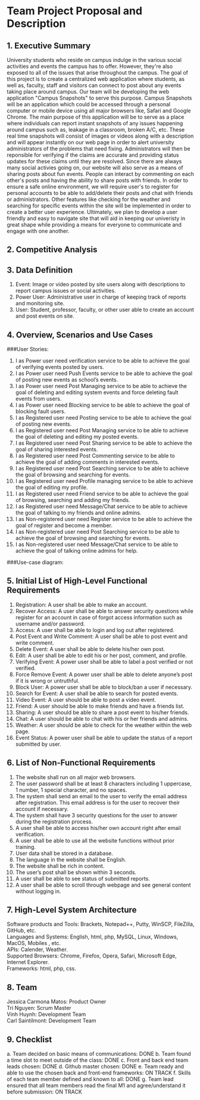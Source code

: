 # Team Project Proposal and Description


## 1. Executive Summary

  University students who reside on campus indulge in the various social activities and events the campus has to offer. However, they're also exposed to all of the issues that arise throughout the campus. The goal of this project is to create a centralized web application where students, as well as, faculty, staff and visitors can connect to post about any events taking place around campus. Our team will be developing the web application "Campus Snapshots" to serve this purpose. Campus Snapshots will be an application which could be accessed through a personal computer or mobile device using all major browsers like, Safari and Google Chrome. The main purpose of this application will be to serve as a place where individuals can report instant snapshots of any issues happening around campus such as, leakage in a classroom, broken A/C, etc. These real time snapshots will consist of images or videos along with a description and will appear instantly on our web page in order to alert university administrators of the problems that need fixing. Administrators will then be reponsible for verifying if the claims are accurate and providing status updates for these claims until they are resolved. Since there are always many social activies going on, our website will also serve as a means of sharing posts about fun events. People can interact by commenting on each other's posts and having the ability to share posts with friends. In order to ensure a safe online environment, we will require user's to register for personal accounts to be able to add/delete their posts and chat with friends or administrators. Other features like checking for the weather and searching for specific events within the site will be implemented in order to create a better user experience. Ultimately, we plan to develop a user friendly and easy to navigate site that will aid in keeping our univeristy in great shape while providing a means for everyone to communicate and engage with one another.  


## 2. Competitive Analysis




## 3. Data Definition

1. Event: Image or video posted by site users along with descriptions to report campus issues or social activities.
2. Power User: Administrative user in charge of keeping track of reports and monitoring site.
3. User: Student, professor, faculty, or other user able to create an account and post events on site.


## 4. Overview, Scenarios and Use Cases

###User Stories:
1.	I as Power user need verification service to be able to achieve the goal of verifying events posted by users.
2.	I as Power user need Push Events service to be able to achieve the goal of posting new events as school’s events.
3.	I as Power user need Post Managing service to be able to achieve the goal of deleting and editing system events and force deleting fault events from users.
4.	I as Power user need Blocking service to be able to achieve the goal of blocking fault users.
5.	I as Registered user need Posting service to be able to achieve the goal of posting new events.
6.	I as Registered user need Post Managing service to be able to achieve the goal of deleting and editing my posted events.
7.	I as Registered user need Post Sharing service to be able to achieve the goal of sharing interested events.
8.	I as Registered user need Post Commenting service to be able to achieve the goal of adding comments in interested events.
9.	I as Registered user need Post Searching service to be able to achieve the goal of browsing and searching for events.
10.	I as Registered user need Profile managing service to be able to achieve the goal of editing my profile.
11.	I as Registered user need Friend service to be able to achieve the goal of browsing, searching and adding my friends.
12.	I as Registered user need Message/Chat service to be able to achieve the goal of talking to my friends and online admins.
13.	I as Non-registered user need Register service to be able to achieve the goal of register and become a member.
14.	I as Non-registered user need Post Searching service to be able to achieve the goal of browsing and searching for events.
15.	I as Non-registered user need Message/Chat service to be able to achieve the goal of talking online admins for help.

###Use-case diagram:



## 5. Initial List of High-Level Functional Requirements

1.	Registration: A user shall be able to make an account. 
2.	Recover Access: A user shall be able to answer security questions while register for an account in case of forgot access information such as username and/or password. 
3.	Access: A user shall be able to login and log out after registered. 
4.	Post Event and Write Comment: A user shall be able to post event and write comment.
5.	Delete Event: A user shall be able to delete his/her own post.
6.	Edit: A user shall be able to edit his or her post, comment, and profile.
7.	Verifying Event: A power user shall be able to label a post verified or not verified. 
8.	Force Remove Event: A power user shall be able to delete anyone’s post if it is wrong or untruthful.
9.	Block User: A power user shall be able to block/ban a user if necessary.
10.	Search for Event: A user shall be able to search for posted events. 
11.	Video Event: A user should be able to post a video event. 
12.	Friend: A user should be able to make friends and have a friends list.
13.	Sharing: A user should be able to share a post event to his/her friends.
14.	Chat: A user should be able to chat with his or her friends and admins.
15.	Weather: A user should be able to check for the weather within the web page. 
16. Event Status: A power user shall be able to update the status of a report submitted by user.


## 6. List of Non-Functional Requirements

1.	The website shall run on all major web browsers.
2.	The user password shall be at least 8 characters including 1 uppercase, 1 number, 1 special character, and no spaces. 
3.	The system shall send an email to the user to verify the email address after registration. This email address is for the user to recover their account if necessary. 
4.	The system shall have 3 security questions for the user to answer during the registration process. 
5.	A user shall be able to access his/her own account right after email verification.
6.	A user shall be able to use all the website functions without prior training.
7.	User data shall be stored in a database. 
8.	The language in the website shall be English.
9.	The website shall be rich in content.
10.	The user’s post shall be shown within 3 seconds. 
11. A user shall be able to see status of submitted reports.
12. A user shall be able to scroll through webpage and see general content without logging in.


## 7. High-Level System Architecture
Software products and Tools: Brackets, Notepad++, Putty, WinSCP, FileZilla, GitHub, etc.<br>
Languages and Systems: English, html, php, MySQL, Linux, Windows, MacOS, Mobiles , etc.<br>
APIs: Calender, Weather.<br>
Supported Browsers: Chrome, Firefox, Opera, Safari, Microsoft Edge, Internet Explorer.<br>
Frameworks: html, php, css.


## 8. Team 

Jessica Carmona Matos: Product Owner<br>
Tri Nguyen: Scrum Master<br>
Vinh Huynh: Development Team<br>
Carl Saintilmont: Development Team


## 9. Checklist

a. Team decided on basic means of communications: DONE
b. Team found a time slot to meet outside of the class: DONE
c. Front and back end team leads chosen: DONE
d. Github master chosen: DONE
e. Team ready and able to use the chosen back and front-end frameworks: ON TRACK
f. Skills of each team member defined and known to all: DONE
g. Team lead ensured that all team members read the final M1 and agree/understand it before submission: ON TRACK


